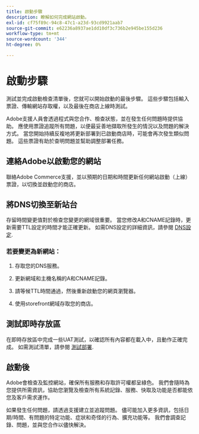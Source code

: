 ```yaml
---
title: 啟動步驟
description: 瞭解如何完成網站啟動。
exl-id: cf75f89c-94c8-47c1-a23d-93cd9921aab7
source-git-commit: e62236a8937ae1dd10df3c736b2e945be155d236
workflow-type: tm+mt
source-wordcount: '344'
ht-degree: 0%

---
```


# 啟動步驟

測試並完成啟動檢查清單後，您就可以開始啟動的最後步驟。 這些步驟包括輸入票證、傳輸網站存取權，以及最後在商店上線時測試。

Adobe支援人員會透過程式與您合作、檢查狀態，並在發生任何問題時提供協助。 應使用票證追蹤所有問題，以便最妥善地擷取所發生的情況以及問題的解決方式。 當您開始持續反複地將更新部署到已啟動商店時，可能會再次發生類似問題。 這些票證有助於查明問題並幫助調整部署任務。

## 連絡Adobe以啟動您的網站

聯絡Adobe Commerce支援，並以預期的日期和時間更新任何網站啟動（上線）票證，以切換並啟動您的商店。

## 將DNS切換至新站台

存留時間變更值對於檢查您變更的網域很重要。 當您修改A和CNAME記錄時，更新需要TTL設定的時間才能正確更新。 如需DNS設定的詳細資訊，請參閱 [DNS設定](checklist.md#update-dns-configuration-with-production-settings).

### 若要變更為新網站：

1. 存取您的DNS服務。

1. 更新網域和主機名稱的A和CNAME記錄。

1. 請等候TTL時間通過，然後重新啟動您的網頁瀏覽器。

1. 使用storefront網域存取您的商店。

## 測試即時存放區

在即時存放區中完成一些UAT測試，以確認所有內容都在載入中，且動作正確完成。 如需測試清單，請參閱 [測試部署](../test/staging-and-production.md#complete-uat-testing).

## 啟動後

Adobe會檢查及監控網站，確保所有服務和存取許可權都呈綠色。 我們會隨時為您提供所需資訊，協助您瀏覽及檢查所有系統記錄、服務、快取及功能是否都能依您及客戶需求運作。

如果發生任何問題，請透過支援建立並追蹤問題。 儘可能加入更多資訊，包括日期/時間、有問題的特定功能、症狀和奇怪的行為、擴充功能等。 我們會調查記錄、問題，並與您合作以儘快解決。
